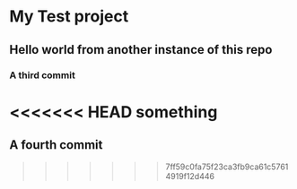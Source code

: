 # My Test project

## Hello world from another instance of this repo

### A third commit

<<<<<<< HEAD
something
=======
## A fourth commit
>>>>>>> 7ff59c0fa75f23ca3fb9ca61c57614919f12d446
